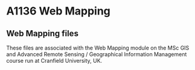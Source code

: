 # A1136 Web Mapping #

## Web Mapping files
These files are associated with the Web Mapping module on the MSc GIS and Advanced Remote Sensing / Geographical Information Management course run at Cranfield University, UK.
